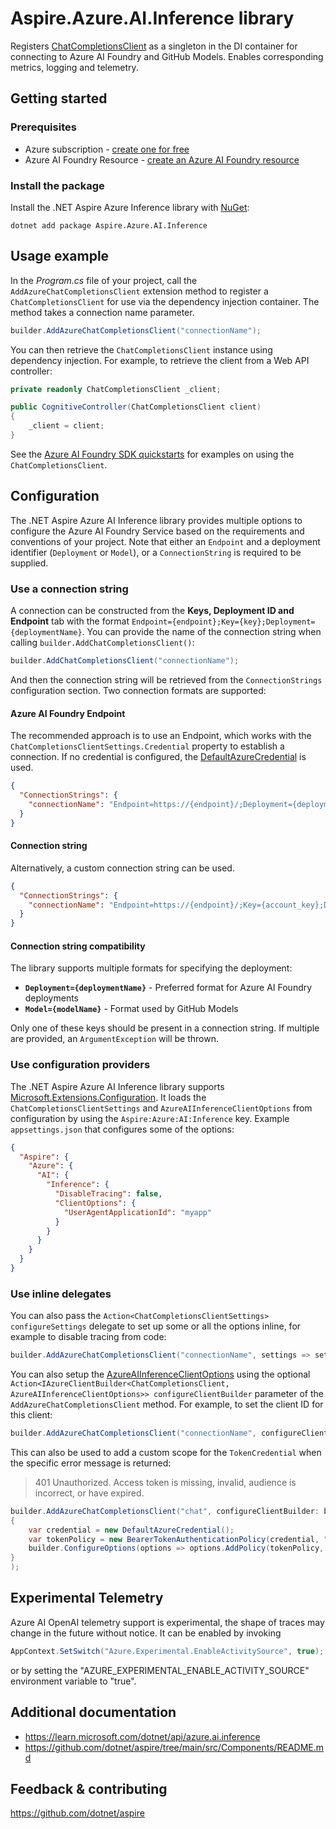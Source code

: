 # Aspire.Azure.AI.Inference library

Registers [ChatCompletionsClient](https://learn.microsoft.com/dotnet/api/azure.ai.inference.chatcompletionsclient) as a singleton in the DI container for connecting to Azure AI Foundry and GitHub Models. Enables corresponding metrics, logging and telemetry.

## Getting started

### Prerequisites

- Azure subscription - [create one for free](https://azure.microsoft.com/free/)
- Azure AI Foundry Resource - [create an Azure AI Foundry resource](https://learn.microsoft.com/azure/ai-foundry/how-to/develop/sdk-overview?tabs=sync&pivots=programming-language-csharp)

### Install the package

Install the .NET Aspire Azure Inference library with [NuGet](https://www.nuget.org):

```dotnetcli
dotnet add package Aspire.Azure.AI.Inference
```

## Usage example

In the _Program.cs_ file of your project, call the `AddAzureChatCompletionsClient` extension method to register a `ChatCompletionsClient` for use via the dependency injection container. The method takes a connection name parameter.

```csharp
builder.AddAzureChatCompletionsClient("connectionName");
```

You can then retrieve the `ChatCompletionsClient` instance using dependency injection. For example, to retrieve the client from a Web API controller:

```csharp
private readonly ChatCompletionsClient _client;

public CognitiveController(ChatCompletionsClient client)
{
    _client = client;
}
```

See the [Azure AI Foundry SDK quickstarts](https://learn.microsoft.com/azure/ai-foundry/how-to/develop/sdk-overview) for examples on using the `ChatCompletionsClient`.

## Configuration

The .NET Aspire Azure AI Inference library provides multiple options to configure the Azure AI Foundry Service based on the requirements and conventions of your project. Note that either an `Endpoint` and a deployment identifier (`Deployment` or `Model`), or a `ConnectionString` is required to be supplied.

### Use a connection string

A connection can be constructed from the **Keys, Deployment ID and Endpoint** tab with the format `Endpoint={endpoint};Key={key};Deployment={deploymentName}`. You can provide the name of the connection string when calling `builder.AddChatCompletionsClient()`:

```csharp
builder.AddChatCompletionsClient("connectionName");
```

And then the connection string will be retrieved from the `ConnectionStrings` configuration section. Two connection formats are supported:

#### Azure AI Foundry Endpoint

The recommended approach is to use an Endpoint, which works with the `ChatCompletionsClientSettings.Credential` property to establish a connection. If no credential is configured, the [DefaultAzureCredential](https://learn.microsoft.com/dotnet/api/azure.identity.defaultazurecredential) is used.

```json
{
  "ConnectionStrings": {
    "connectionName": "Endpoint=https://{endpoint}/;Deployment={deploymentName}"
  }
}
```

#### Connection string

Alternatively, a custom connection string can be used.

```json
{
  "ConnectionStrings": {
    "connectionName": "Endpoint=https://{endpoint}/;Key={account_key};Deployment={deploymentName}"
  }
}
```

#### Connection string compatibility

The library supports multiple formats for specifying the deployment:

- **`Deployment={deploymentName}`** - Preferred format for Azure AI Foundry deployments
- **`Model={modelName}`** - Format used by GitHub Models

Only one of these keys should be present in a connection string. If multiple are provided, an `ArgumentException` will be thrown.

### Use configuration providers

The .NET Aspire Azure AI Inference library supports [Microsoft.Extensions.Configuration](https://learn.microsoft.com/dotnet/api/microsoft.extensions.configuration). It loads the `ChatCompletionsClientSettings` and `AzureAIInferenceClientOptions` from configuration by using the `Aspire:Azure:AI:Inference` key. Example `appsettings.json` that configures some of the options:

```json
{
  "Aspire": {
    "Azure": {
      "AI": {
        "Inference": {
          "DisableTracing": false,
          "ClientOptions": {
            "UserAgentApplicationId": "myapp"
          }
        }
      }
    }
  }
}
```

### Use inline delegates

You can also pass the `Action<ChatCompletionsClientSettings> configureSettings` delegate to set up some or all the options inline, for example to disable tracing from code:

```csharp
builder.AddAzureChatCompletionsClient("connectionName", settings => settings.DisableTracing = true);
```

You can also setup the [AzureAIInferenceClientOptions](https://learn.microsoft.com/dotnet/api/azure.ai.inference.AzureAIInferenceClientOptions) using the optional `Action<IAzureClientBuilder<ChatCompletionsClient, AzureAIInferenceClientOptions>> configureClientBuilder` parameter of the `AddAzureChatCompletionsClient` method. For example, to set the client ID for this client:

```csharp
builder.AddAzureChatCompletionsClient("connectionName", configureClientBuilder: builder => builder.ConfigureOptions(options => options.NetworkTimeout = TimeSpan.FromSeconds(2)));
```

This can also be used to add a custom scope for the `TokenCredential` when the specific error message is returned:

> 401 Unauthorized. Access token is missing, invalid, audience is incorrect, or have expired.

```csharp
builder.AddAzureChatCompletionsClient("chat", configureClientBuilder: builder =>
{
    var credential = new DefaultAzureCredential();
    var tokenPolicy = new BearerTokenAuthenticationPolicy(credential, "https://cognitiveservices.azure.us/.default");
    builder.ConfigureOptions(options => options.AddPolicy(tokenPolicy, HttpPipelinePosition.PerRetry));
}
);
```

## Experimental Telemetry

Azure AI OpenAI telemetry support is experimental, the shape of traces may change in the future without notice.
It can be enabled by invoking

```c#
AppContext.SetSwitch("Azure.Experimental.EnableActivitySource", true);
```

or by setting the "AZURE_EXPERIMENTAL_ENABLE_ACTIVITY_SOURCE" environment variable to "true".

## Additional documentation

* https://learn.microsoft.com/dotnet/api/azure.ai.inference
* https://github.com/dotnet/aspire/tree/main/src/Components/README.md

## Feedback & contributing

https://github.com/dotnet/aspire
